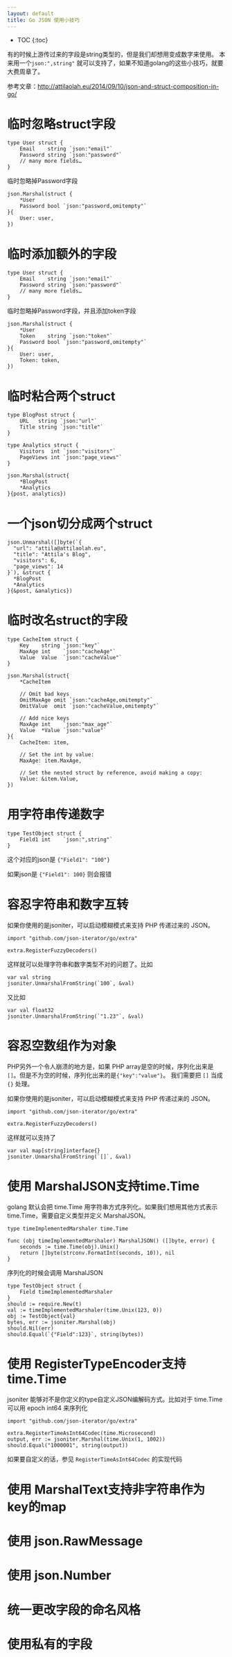 ```yaml
---
layout: default
title: Go JSON 使用小技巧
---
```


* TOC
{:toc}

有的时候上游传过来的字段是string类型的，但是我们却想用变成数字来使用。
本来用一个`json:",string"` 就可以支持了，如果不知道golang的这些小技巧，就要大费周章了。

参考文章：http://attilaolah.eu/2014/09/10/json-and-struct-composition-in-go/

# 临时忽略struct字段

```golang
type User struct {
    Email    string `json:"email"`
    Password string `json:"password"`
    // many more fields…
}
```

临时忽略掉Password字段

```golang
json.Marshal(struct {
    *User
    Password bool `json:"password,omitempty"`
}{
    User: user,
})
```

# 临时添加额外的字段

```golang
type User struct {
    Email    string `json:"email"`
    Password string `json:"password"`
    // many more fields…
}
```

临时忽略掉Password字段，并且添加token字段

```golang
json.Marshal(struct {
    *User
    Token    string `json:"token"`
    Password bool `json:"password,omitempty"`
}{
    User: user,
    Token: token,
})
```

# 临时粘合两个struct

```golang
type BlogPost struct {
    URL   string `json:"url"`
    Title string `json:"title"`
}

type Analytics struct {
    Visitors  int `json:"visitors"`
    PageViews int `json:"page_views"`
}

json.Marshal(struct{
    *BlogPost
    *Analytics
}{post, analytics})
```

# 一个json切分成两个struct

```golang
json.Unmarshal([]byte(`{
  "url": "attila@attilaolah.eu",
  "title": "Attila's Blog",
  "visitors": 6,
  "page_views": 14
}`), &struct {
  *BlogPost
  *Analytics
}{&post, &analytics})
```

# 临时改名struct的字段

```golang
type CacheItem struct {
    Key    string `json:"key"`
    MaxAge int    `json:"cacheAge"`
    Value  Value  `json:"cacheValue"`
}

json.Marshal(struct{
    *CacheItem

    // Omit bad keys
    OmitMaxAge omit `json:"cacheAge,omitempty"`
    OmitValue  omit `json:"cacheValue,omitempty"`

    // Add nice keys
    MaxAge int    `json:"max_age"`
    Value  *Value `json:"value"`
}{
    CacheItem: item,

    // Set the int by value:
    MaxAge: item.MaxAge,

    // Set the nested struct by reference, avoid making a copy:
    Value: &item.Value,
})
```

# 用字符串传递数字

```golang
type TestObject struct {
	Field1 int    `json:",string"`
}
```

这个对应的json是 `{"Field1": "100"}`

如果json是 `{"Field1": 100}` 则会报错

# 容忍字符串和数字互转

如果你使用的是jsoniter，可以启动模糊模式来支持 PHP 传递过来的 JSON。

```golang
import "github.com/json-iterator/go/extra"

extra.RegisterFuzzyDecoders()
```

这样就可以处理字符串和数字类型不对的问题了。比如

```golang
var val string
jsoniter.UnmarshalFromString(`100`, &val)
```

又比如

```golang
var val float32
jsoniter.UnmarshalFromString(`"1.23"`, &val)
```

# 容忍空数组作为对象

PHP另外一个令人崩溃的地方是，如果 PHP array是空的时候，序列化出来是`[]`。但是不为空的时候，序列化出来的是`{"key":"value"}`。
我们需要把 `[]` 当成 `{}` 处理。

如果你使用的是jsoniter，可以启动模糊模式来支持 PHP 传递过来的 JSON。

```golang
import "github.com/json-iterator/go/extra"

extra.RegisterFuzzyDecoders()
```

这样就可以支持了

```golang
var val map[string]interface{}
jsoniter.UnmarshalFromString(`[]`, &val)
```

# 使用 MarshalJSON支持time.Time

golang 默认会把 time.Time 用字符串方式序列化。如果我们想用其他方式表示 time.Time，需要自定义类型并定义 MarshalJSON。


```golang
type timeImplementedMarshaler time.Time

func (obj timeImplementedMarshaler) MarshalJSON() ([]byte, error) {
	seconds := time.Time(obj).Unix()
	return []byte(strconv.FormatInt(seconds, 10)), nil
}
```

序列化的时候会调用 MarshalJSON

```golang
type TestObject struct {
	Field timeImplementedMarshaler
}
should := require.New(t)
val := timeImplementedMarshaler(time.Unix(123, 0))
obj := TestObject{val}
bytes, err := jsoniter.Marshal(obj)
should.Nil(err)
should.Equal(`{"Field":123}`, string(bytes))
```

# 使用 RegisterTypeEncoder支持time.Time

jsoniter 能够对不是你定义的type自定义JSON编解码方式。比如对于 time.Time 可以用 epoch int64 来序列化

```golang
import "github.com/json-iterator/go/extra"

extra.RegisterTimeAsInt64Codec(time.Microsecond)
output, err := jsoniter.Marshal(time.Unix(1, 1002))
should.Equal("1000001", string(output))
```

如果要自定义的话，参见 `RegisterTimeAsInt64Codec` 的实现代码

# 使用 MarshalText支持非字符串作为key的map
# 使用 json.RawMessage
# 使用 json.Number
# 统一更改字段的命名风格
# 使用私有的字段
